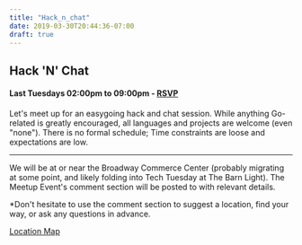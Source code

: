 ```yaml
---
title: "Hack_n_chat"
date: 2019-03-30T20:44:36-07:00
draft: true
---
```


## Hack 'N' Chat

#### Last Tuesdays 02:00pm to 09:00pm - [RSVP](https://www.meetup.com/EUG-Go)

Let's meet up for an easygoing hack and chat session. While anything Go-related is greatly encouraged, all languages and projects are welcome (even "none"). There is no formal schedule; Time constraints are loose and expectations are low.

---

We will be at or near the Broadway Commerce Center (probably migrating at some point, and likely folding into Tech Tuesday at The Barn Light). The Meetup Event's comment section will be posted to with relevant details.

*Don't hesitate to use the comment section to suggest a location, find your way, or ask any questions in advance.

[Location Map](/top/about_us#meetup-details)
